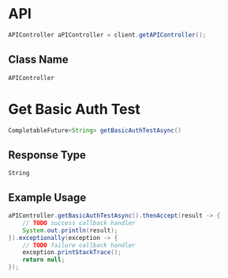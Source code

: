 # API

```java
APIController aPIController = client.getAPIController();
```

## Class Name

`APIController`


# Get Basic Auth Test

```java
CompletableFuture<String> getBasicAuthTestAsync()
```

## Response Type

`String`

## Example Usage

```java
aPIController.getBasicAuthTestAsync().thenAccept(result -> {
    // TODO success callback handler
    System.out.println(result);
}).exceptionally(exception -> {
    // TODO failure callback handler
    exception.printStackTrace();
    return null;
});
```

